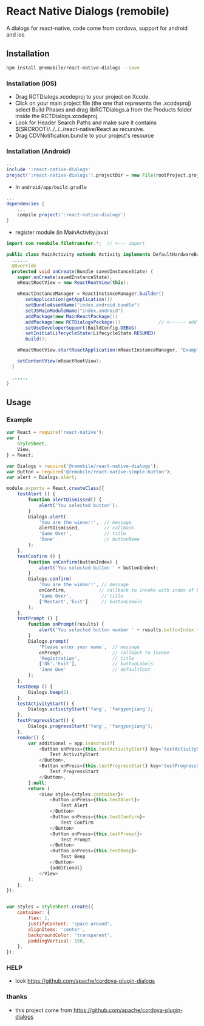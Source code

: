 # React Native Dialogs (remobile)
A dialogs for react-native, code come from cordova, support for android and ios

## Installation
```sh
npm install @remobile/react-native-dialogs --save
```

### Installation (iOS)
* Drag RCTDialogs.xcodeproj to your project on Xcode.
* Click on your main project file (the one that represents the .xcodeproj) select Build Phases and drag libRCTDialogs.a from the Products folder inside the RCTDialogs.xcodeproj.
* Look for Header Search Paths and make sure it contains $(SRCROOT)/../../../react-native/React as recursive.
* Drag CDVNotification.bundle to your project's resource

### Installation (Android)
```gradle
...
include ':react-native-dialogs'
project(':react-native-dialogs').projectDir = new File(rootProject.projectDir, '../node_modules/@remobile/react-native-dialogs/android')
```

* In `android/app/build.gradle`

```gradle
...
dependencies {
    ...
    compile project(':react-native-dialogs')
}
```

* register module (in MainActivity.java)

```java
import com.remobile.filetransfer.*;  // <--- import

public class MainActivity extends Activity implements DefaultHardwareBackBtnHandler {
  ......
  @Override
  protected void onCreate(Bundle savedInstanceState) {
    super.onCreate(savedInstanceState);
    mReactRootView = new ReactRootView(this);

    mReactInstanceManager = ReactInstanceManager.builder()
      .setApplication(getApplication())
      .setBundleAssetName("index.android.bundle")
      .setJSMainModuleName("index.android")
      .addPackage(new MainReactPackage())
      .addPackage(new RCTDialogsPackage())              // <------ add here
      .setUseDeveloperSupport(BuildConfig.DEBUG)
      .setInitialLifecycleState(LifecycleState.RESUMED)
      .build();

    mReactRootView.startReactApplication(mReactInstanceManager, "ExampleRN", null);

    setContentView(mReactRootView);
  }

  ......
}
```

## Usage

### Example
```js
var React = require('react-native');
var {
    StyleSheet,
    View,
} = React;

var Dialogs = require('@remobile/react-native-dialogs');
var Button = require('@remobile/react-native-simple-button');
var alert = Dialogs.alert;

module.exports = React.createClass({
    testAlert () {
        function alertDismissed() {
            alert('You selected button');
        }
        Dialogs.alert(
            'You are the winner!',  // message
            alertDismissed,         // callback
            'Game Over',            // title
            'Done'                  // buttonName
        );
    },
    testConfirm () {
        function onConfirm(buttonIndex) {
            alert('You selected button ' + buttonIndex);
        }
        Dialogs.confirm(
            'You are the winner!', // message
            onConfirm,            // callback to invoke with index of button pressed
            'Game Over',           // title
            ['Restart','Exit']     // buttonLabels
        );
    },
    testPrompt () {
        function onPrompt(results) {
            alert('You selected button number ' + results.buttonIndex + ' and entered ' + results.input1);
        }
        Dialogs.prompt(
            'Please enter your name',  // message
            onPrompt,                  // callback to invoke
            'Registration',            // title
            ['Ok','Exit'],             // buttonLabels
            'Jane Doe'                 // defaultText
        );
    },
    testBeep () {
        Dialogs.beep(2);
    },
    testActivityStart() {
        Dialogs.activityStart('fang', 'fangyunjiang');
    },
    testProgressStart() {
        Dialogs.progressStart('fang', 'fangyunjiang');
    },
    render() {
        var additional = app.isandroid?[
            <Button onPress={this.testActivityStart} key='testActivityStart'>
                Test ActivityStart
            </Button>,
            <Button onPress={this.testProgressStart} key='testProgressStart'>
                Test ProgressStart
            </Button>,
        ]:null;
        return (
            <View style={styles.container}>
                <Button onPress={this.testAlert}>
                    Test Alert
                </Button>
                <Button onPress={this.testConfirm}>
                    Test Confirm
                </Button>
                <Button onPress={this.testPrompt}>
                    Test Prompt
                </Button>
                <Button onPress={this.testBeep}>
                    Test Beep
                </Button>
                {additional}
            </View>
        );
    },
});


var styles = StyleSheet.create({
    container: {
        flex: 1,
        justifyContent: 'space-around',
        alignItems: 'center',
        backgroundColor: 'transparent',
        paddingVertical: 150,
    },
});
```

### HELP
* look https://github.com/apache/cordova-plugin-dialogs


### thanks
* this project come from https://github.com/apache/cordova-plugin-dialogs
